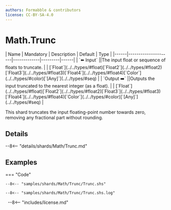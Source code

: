 ```yaml
---
authors: Formabble & contributors
license: CC-BY-SA-4.0
---
```



# Math.Trunc

<div class="sh-parameters" markdown="1">
| Name | Mandatory | Description | Default | Type |
|------|---------------------|-------------|---------|------|
| `⬅️ Input` ||The input float or sequence of floats to truncate. | | [`Float`](../../types/#float)[`Float2`](../../types/#float2)[`Float3`](../../types/#float3)[`Float4`](../../types/#float4)[`Color`](../../types/#color)[`[Any]`](../../types/#seq) |
| `Output ➡️` ||Outputs the input truncated to the nearest integer (as a float). | | [`Float`](../../types/#float)[`Float2`](../../types/#float2)[`Float3`](../../types/#float3)[`Float4`](../../types/#float4)[`Color`](../../types/#color)[`[Any]`](../../types/#seq) |

</div>

This shard truncates the input floating-point number towards zero, removing any fractional part without rounding.

## Details

--8<-- "details/shards/Math/Trunc.md"


## Examples

=== "Code"

  ```x86asm linenums="1"
  --8<-- "samples/shards/Math/Trunc/Trunc.shs"
  ```

  ```
  --8<-- "samples/shards/Math/Trunc/Trunc.shs.log"
  ```
&nbsp;
--8<-- "includes/license.md"


